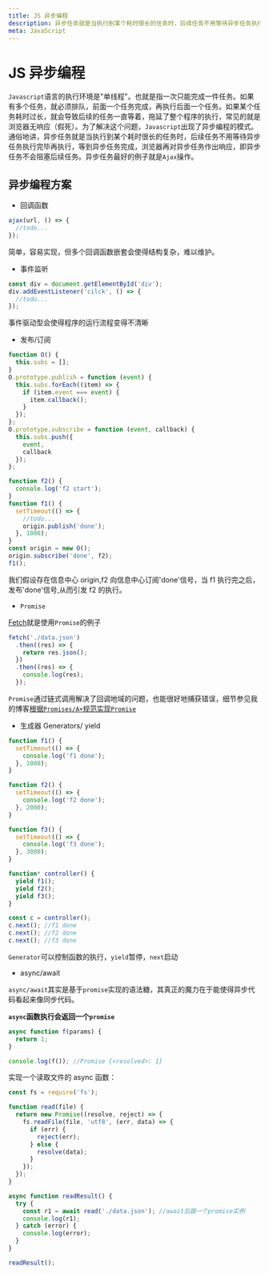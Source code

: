 ```yaml
---
title: JS 异步编程
description: 异步任务就是当执行到某个耗时很长的任务时，后续任务不用等待异步任务执行完毕再执行，等到异步任务完成，浏览器再对异步任务作出响应，即异步任务不会阻塞后续任务。
meta: JavaScript
---
```


# JS 异步编程

`Javascript`语言的执行环境是"单线程"。也就是指一次只能完成一件任务。如果有多个任务，就必须排队，前面一个任务完成，再执行后面一个任务。如果某个任务耗时过长，就会导致后续的任务一直等着，拖延了整个程序的执行，常见的就是浏览器无响应（假死）。为了解决这个问题，`Javascript`出现了异步编程的模式。通俗地讲，异步任务就是当执行到某个耗时很长的任务时，后续任务不用等待异步任务执行完毕再执行，等到异步任务完成，浏览器再对异步任务作出响应，即异步任务不会阻塞后续任务。异步任务最好的例子就是`Ajax`操作。

## 异步编程方案

- 回调函数

```js
ajax(url, () => {
  //todo...
});
```

简单，容易实现，但多个回调函数嵌套会使得结构复杂，难以维护。

- 事件监听

```js
const div = document.getElementById('div');
div.addEventListener('cilck', () => {
  //todo...
});
```

事件驱动型会使得程序的运行流程变得不清晰

- 发布/订阅

```js
function O() {
  this.subs = [];
}
O.prototype.publish = function (event) {
  this.subs.forEach((item) => {
    if (item.event === event) {
      item.callback();
    }
  });
};
O.prototype.subscribe = function (event, callback) {
  this.subs.push({
    event,
    callback
  });
};

function f2() {
  console.log('f2 start');
}
function f1() {
  setTimeout(() => {
    //todo...
    origin.publish('done');
  }, 1000);
}
const origin = new O();
origin.subscribe('done', f2);
f1();
```

我们假设存在信息中心 origin,f2 向信息中心订阅'done'信号，当 f1 执行完之后，发布'done'信号,从而引发 f2 的执行。

- `Promise`

[Fetch](https://developer.mozilla.org/zh-CN/docs/Web/API/Fetch_API)就是使用`Promise`的例子

```js
fetch('./data.json')
  .then((res) => {
    return res.json();
  })
  .then((res) => {
    console.log(res);
  });
```

`Promise`通过链式调用解决了回调地域的问题，也能很好地捕获错误，细节参见我的博客[根据`Promises/A+`规范实现`Promise`](https://github.com/justforfunmy/Notebook/blob/master/md/JavaScript/promiseA+.md)

- 生成器 Generators/ yield

```js
function f1() {
  setTimeout(() => {
    console.log('f1 done');
  }, 1000);
}

function f2() {
  setTimeout(() => {
    console.log('f2 done');
  }, 2000);
}

function f3() {
  setTimeout(() => {
    console.log('f3 done');
  }, 3000);
}

function* controller() {
  yield f1();
  yield f2();
  yield f3();
}

const c = controller();
c.next(); //f1 done
c.next(); //f2 done
c.next(); //f3 done
```

`Generator`可以控制函数的执行，`yield`暂停，`next`启动

- async/await

`async/await`其实是基于`promise`实现的语法糖，其真正的魔力在于能使得异步代码看起来像同步代码。

**`async`函数执行会返回一个`promise`**

```js
async function f(params) {
  return 1;
}

console.log(f()); //Promise {<resolved>: 1}
```

实现一个读取文件的 async 函数：

```js
const fs = require('fs');

function read(file) {
  return new Promise((resolve, reject) => {
    fs.readFile(file, 'utf8', (err, data) => {
      if (err) {
        reject(err);
      } else {
        resolve(data);
      }
    });
  });
}

async function readResult() {
  try {
    const r1 = await read('./data.json'); //await后跟一个promise实例
    console.log(r1);
  } catch (error) {
    console.log(error);
  }
}

readResult();
```
